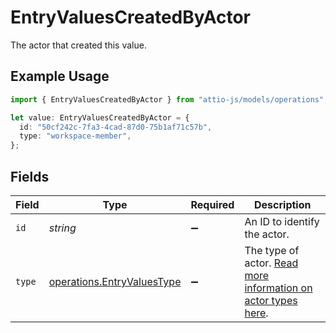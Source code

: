# EntryValuesCreatedByActor

The actor that created this value.

## Example Usage

```typescript
import { EntryValuesCreatedByActor } from "attio-js/models/operations";

let value: EntryValuesCreatedByActor = {
  id: "50cf242c-7fa3-4cad-87d0-75b1af71c57b",
  type: "workspace-member",
};
```

## Fields

| Field                                                                         | Type                                                                          | Required                                                                      | Description                                                                   |
| ----------------------------------------------------------------------------- | ----------------------------------------------------------------------------- | ----------------------------------------------------------------------------- | ----------------------------------------------------------------------------- |
| `id`                                                                          | *string*                                                                      | :heavy_minus_sign:                                                            | An ID to identify the actor.                                                  |
| `type`                                                                        | [operations.EntryValuesType](../../models/operations/entryvaluestype.md)      | :heavy_minus_sign:                                                            | The type of actor. [Read more information on actor types here](/docs/actors). |